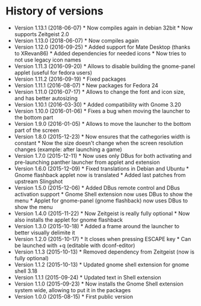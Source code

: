 # History of versions

* Version 1.13.1 (2018-06-07)
      * Now compiles again in debian 32bit
      * Now supports Zeitgeist 2.0
* Version 1.13.0 (2018-06-07)
      * Now compiles again
* Version 1.12.0 (2016-09-25)
      * Added support for Mate Desktop (thanks to XRevan86)
      * Added dependencies for needed icons
      * Now tries to not use legacy icon names
* Version 1.11.3 (2016-09-20)
      * Allows to disable building the gnome-panel applet (useful for fedora users)
* Version 1.11.2 (2016-09-19)
      * Fixed packages
* Version 1.11.1 (2016-08-07)
      * New packages for Fedora 24
* Version 1.11.0 (2016-07-17)
      * Allows to change the font and icon size, and has better autosizing
* Version 1.10.1 (2016-03-30)
      * Added compatibility with Gnome 3.20
* Version 1.10.0 (2016-01-06)
      * Fixes a bug when moving the launcher to the bottom part
* Version 1.9.0 (2016-01-05)
      * Allows to move the launcher to the bottom part of the screen
* Version 1.8.0 (2015-12-23)
      * Now ensures that the cathegories width is constant
      * Now the size doesn't change when the screen resolution changes (example: after launching a game)
* Version 1.7.0 (2015-12-11)
      * Now uses only DBus for both activating and pre-launching panther launcher from applet and extension
* Version 1.6.0 (2015-12-09)
      * Fixed translations in Debian and Ubuntu
      * Gnome flashback applet now is translated
      * Added last patches from upstream Slingshot
* Version 1.5.0 (2015-12-06)
      * Added DBus remote control and DBus activation support
      * Gnome Shell extension now uses DBus to show the menu
      * Applet for gnome-panel (gnome flashback) now uses DBus to show the menu
* Version 1.4.0 (2015-11-22)
      * Now Zeitgeist is really fully optional
      * Now also installs the applet for gnome flashback
* Version 1.3.0 (2015-10-18)
      * Added a frame around the launcher to better visually delimite it
* Version 1.2.0 (2015-10-17)
      * It closes when pressing ESCAPE key
      * Can be launched with <Super>+q (editable with dconf-editor)
* Version 1.1.3 (2015-10-13)
      * Removed dependency from Zeitgeist (now is fully optional)
* Version 1.1.2 (2015-10-13)
      * Updated gnome shell extension for gnome shell 3.18
* Version 1.1.1 (2015-09-24)
      * Updated text in Shell extension
* Version 1.1.0 (2015-09-23)
      * Now installs the Gnome Shell extension system wide, allowing to put it in the packages
* Version 1.0.0 (2015-08-15)
      * First public version
